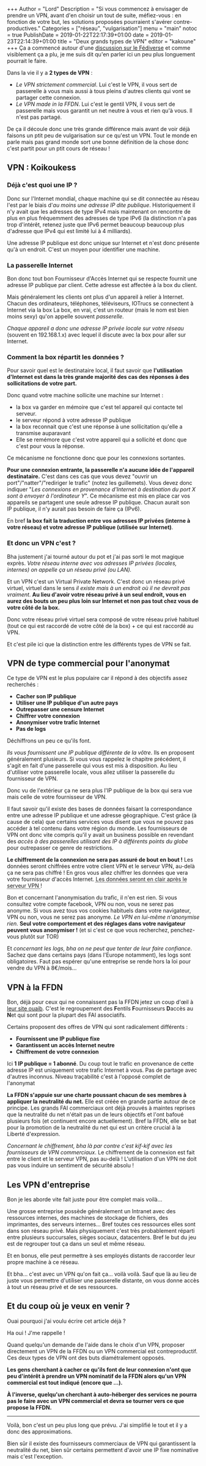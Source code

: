 +++
Author = "Lord"
Description = "Si vous commencez à envisager de prendre un VPN, avant d'en choisir un tout de suite, méfiez-vous : en fonction de votre but, les solutions proposées pourraient s'avérer contre-productives."
Categories = ["réseau", "vulgarisation"]
menu = "main"
notoc = true
PublishDate = 2019-01-22T22:17:39+01:00
date = 2019-01-23T22:14:39+01:00
title = "Deux grands types de VPN"
editor = "kakoune"
+++
Ça a commencé autour d'une [discussion sur le Fédiverse](https://framapiaf.org/users/Troupier/statuses/101461668076007826) et comme visiblement ça a plu, je me suis dit qu'en parler ici un peu plus longuement pourrait le faire.

Dans la vie il y a **2 types de VPN** :

  - *Le VPN strictement commercial*. Lui c'est le VPN, il vous sert de passerelle à vous mais aussi à tous pleins d'autres clients qui vont se partager cette connexion.
  - *Le VPN made in la FFDN*. Lui c'est le gentil VPN, il vous sert de passerelle mais vous garantit un net neutre à vous et rien qu'à vous. Il n'est pas partagé.

De ça il découle donc une très grande différence mais avant de voir déjà faisons un ptit peu de vulgarisation sur ce qu'est un VPN.
Tout le monde en parle mais pas grand monde sort une bonne définition de la chose donc c'est partit pour un ptit cours de réseau !

## VPN : Koikoukess

### Déjà c'est quoi une IP ?

Donc sur l'Internet mondial, chaque machine qui se dit connectée au réseau l'est par le biais d'*au moins une adresse IP dite publique*.
Historiquement il n'y avait que les adresses de type IPv4 mais maintenant on rencontre de plus en plus fréquemment des adresses de type IPv6 (la distinction n'a pas trop d'intérêt, retenez juste que IPv6 permet beaucoup beaucoup plus d'adresse que IPv4 qui est limité lui à 4 milliards).

Une adresse IP publique est donc unique sur Internet et n'est donc présente qu'à un endroit.
C'est un moyen pour identifier une machine.

### La passerelle Internet

Bon donc tout bon Fournisseur d'Accès Internet qui se respecte fournit une adresse IP publique par client.
Cette adresse est affectée à la box du client.

Mais généralement les clients ont plus d'un appareil à relier à Internet.
Chacun des ordinateurs, téléphones, téléviseurs, IOTrucs se connectent à Internet via la box
La box, en vrai, c'est un routeur (mais le nom est bien moins sexy) qu'on appelle souvent *passerelle*.

*Chaque appareil a donc une adresse IP privée locale sur votre réseau* (souvent en 192.168.1.x) avec lequel il discute avec la box pour aller sur Internet.

### Comment la box répartit les données ?
Pour savoir quel est le destinataire local, il faut savoir que **l'utilisation d'Internet est dans la très grande majorité des cas des réponses à des sollicitations de votre part.**

Donc quand votre machine sollicite une machine sur Internet :

  - la box va garder en mémoire que c'est tel appareil qui contacte tel serveur.
  - le serveur répond à votre adresse IP publique
  - la box reconnait que c'est une réponse à une sollicitation qu'elle a transmise auparavant 
  - Elle se remémore que c'est votre appareil qui a sollicité et donc que c'est pour vous la réponse.

Ce mécanisme ne fonctionne donc que pour les connexions sortantes.

**Pour une connexion entrante, la passerelle n'a aucune idée de l'appareil destinataire.**
C'est dans ces cas que vous devez "ouvrir un port"/"natter"/"rediriger le trafic" (notez les guillemets).
Vous devez donc indiquer "*Les connexions en provenance d'Internet à destination du port X sont à envoyer à l'ordinateur Y*".
Ce mécanisme est mis en place car vos appareils se partagent une seule adresse IP publique.
Chacun aurait son IP publique, il n'y aurait pas besoin de faire ça (IPv6).

En bref **la box fait la traduction entre vos adresses IP privées (interne à votre réseau) et votre adresse IP publique (utilisée sur Internet)**.

### Et donc un VPN c'est ?
Bha justement j'ai tourné autour du pot et j'ai pas sorti le mot magique exprès.
*Votre réseau interne avec vos adresses IP privées (locales, internes) on appelle ça un réseau privé (ou LAN).*

Et un VPN c'est un Virtual Private Network.
C'est donc un réseau privé virtuel, virtuel dans le sens *il existe mais à un endroit où il ne devrait pas vraiment*.
**Au lieu d'avoir votre réseau privé à un seul endroit, vous en aurez des bouts un peu plus loin sur Internet et non pas tout chez vous de votre côté de la box.**

Donc votre réseau privé virtuel sera composé de votre réseau privé habituel (tout ce qui est raccordé de votre côté de la box) + ce qui est raccordé au VPN.

Et c'est pile ici que la distinction entre les différents types de VPN se fait.

## VPN de type commercial pour l'anonymat
Ce type de VPN est le plus populaire car il répond à des objectifs assez recherchés :

  - **Cacher son IP publique**
  - **Utiliser une IP publique d'un autre pays**
  - **Outrepasser une censure Internet**
  - **Chiffrer votre connexion**
  - **Anonymiser votre trafic Internet**
  - **Pas de logs**

Déchiffrons un peu ce qu'ils font.

*Ils vous fournissent une IP publique différente de la vôtre*.
Ils en proposent généralement plusieurs.
Si vous vous rappelez le chapitre précédent, il s'agit en fait d'une passerelle qui vous est mis à disposition.
Au lieu d'utiliser votre passerelle locale, vous allez utiliser la passerelle du fournisseur de VPN.

Donc vu de l'extérieur ça ne sera plus l'IP publique de la box qui sera vue mais celle de votre fournisseur de VPN.

Il faut savoir qu'il existe des bases de données faisant la correspondance entre une adresse IP publique et une adresse géographique.
C'est grâce (à cause de cela) que certains services vous disent que vous ne pouvez pas accéder à tel contenu dans votre région du monde.
Les fournisseurs de VPN ont donc vite compris qu'il y avait un business possible en revendant des *accès à des passerelles utilisant des  IP à différents points du globe* pour outrepasser ce genre de restrictions.

**Le chiffrement de la connexion ne sera pas assuré de bout en bout !**
Les données seront chiffrées entre votre client VPN et le serveur VPN, au-delà ça ne sera pas chiffré !
En gros vous allez chiffrer les données que vera votre fournisseur d'accès Internet.
<abbr title="Ouai je sais j'insiste mais c'est primordial !">Les données seront en clair après le serveur VPN </abbr>!

Bon et concernant l'anonymisation du trafic, il n'en est rien.
Si vous consultez votre compte facebook, VPN ou non, vous ne serez pas anonyme.
Si vous avez tous vos cookies habituels dans votre navigateur, VPN ou non, vous ne serez pas anonyme.
*Le VPN en lui-même n'anonymise rien.*
**Seul votre comportement et des réglages dans votre navigateur peuvent vous anonymiser !**
(et si c'est ce que vous recherchez, penchez-vous plutôt sur TOR)

Et *concernant les logs, bha on ne peut que tenter de leur faire confiance*.
Sachez que dans certains pays (dans l'Europe notamment), les logs sont obligatoires.
Faut pas espérer qu'une entreprise se rende hors la loi pour vendre du VPN à 8€/mois…

## VPN à la FFDN
Bon, déjà pour ceux qui ne connaissent pas la FFDN jetez un coup d'œil à [leur site ouaib](https://www.ffdn.org/).
C'est le regroupement des **F**entils **F**ournisseurs **D**accès au **N**et qui sont pour la plupart des FAI associatifs.

Certains proposent des offres de VPN qui sont radicalement différents :

  - **Fournissent une IP publique fixe**
  - **Garantissent un accès Internet neutre**
  - **Chiffrement de votre connexion**

Ici **1 IP publique = 1 abonné**.
Du coup tout le trafic en provenance de cette adresse IP est uniquement votre trafic Internet à vous.
Pas de partage avec d'autres inconnus.
Niveau traçabilité c'est à l'opposé complet de l'anonymat

**La FFDN s'appuie sur une charte poussant chacun de ses membres à appliquer la neutralité du net.**
Elle est créée en grande partie autour de ce principe.
Les grands FAI commerciaux ont déjà prouvés à maintes reprises que la neutralité du net n'était pas un de leurs objectifs et l'ont bafoué plusieurs fois (et continuent encore actuellement).
Bref la FFDN, elle se bat pour la promotion de la neutralité du net qui est un critère crucial à la Liberté d'expression.

*Concernant le chiffrement, bha là par contre c'est kif-kif avec les fournisseurs de VPN commerciaux*.
Le chiffrement de la connexion est fait entre le client et le serveur VPN, pas au-delà !
L'utilisation d'un VPN ne doit pas vous induire un sentiment de sécurité absolu !

## Les VPN d'entreprise
Bon je les aborde vite fait juste pour être complet mais voilà…

Une grosse entreprise possède généralement un Intranet avec des ressources internes, des machines de stockage de fichiers, des imprimantes, des serveurs internes…
Bref toutes ces ressources elles sont dans son réseau privé.
Mais physiquement c'est très probablement réparti entre plusieurs succursales, sièges sociaux, datacenters.
Bref le but du jeu est de regrouper tout ça dans un seul et même réseau.

Et en bonus, elle peut permettre à ses employés distants de raccorder leur propre machine à ce réseau.

Et bha… c'est avec un VPN qu'on fait ça… voilà voilà.
Sauf que là au lieu de juste vous permettre d'utiliser une passerelle distante, on vous donne accès à tout un réseau privé et de ses ressources.

## Et du coup où je veux en venir ?
Ouai pourquoi j'ai voulu écrire cet article déjà ?

Ha oui ! J'me rappelle !

Quand quelqu'un demande de l'aide dans le choix d'un VPN, proposer directement un VPN de la FFDN ou un VPN commercial est contreproductif.
Ces deux types de VPN ont des buts diamétralement opposés.

**Les gens cherchant à cacher ce qu'ils font de leur connexion n'ont que peu d'intérêt à prendre un VPN nominatif de la FFDN alors qu'un VPN commercial est tout indiqué (encore que …).**

**À l'inverse, quelqu'un cherchant à auto-héberger des services ne pourra pas le faire avec un VPN commercial et devra se tourner vers ce que propose la FFDN.**

----------------

Voilà, bon c'est un peu plus long que prévu.
J'ai simplifié le tout et il y a donc des approximations.

Bien sûr il existe des fournisseurs commerciaux de VPN qui garantissent la neutralité du net, bien sûr certains permettent d'avoir une IP fixe nominative mais c'est l'exception.
